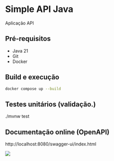 # Simple API Java

Aplicação API 

## Pré-requisitos

- Java 21
- Git
- Docker

## Build e execução

```sh
docker compose up --build
```

## Testes unitários (validação.)

./mvnw test


## Documentação online (OpenAPI)

http://localhost:8080/swagger-ui/index.html

![](/assets/images/swagger.png)


